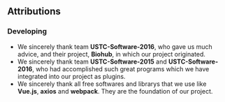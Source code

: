 ## Attributions

### Developing
 + We sincerely thank team **USTC-Software-2016**, who gave us much advice, and their project, **Biohub**, in which our project originated.
 + We sincerely thank team **USTC-Software-2015** and **USTC-Software-2016**, who had accomplished such great programs which we have integrated into our project as plugins.
 + We sincerely thank all free softwares and librarys that we use like **Vue.js**, **axios** and **webpack**. They are the foundation of our project.